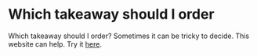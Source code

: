 # Which takeaway should I order
Which takeaway should I order?
Sometimes it can be tricky to decide. This website can help. Try it [here](https://michaelgoodier.github.io/takeaway/).
